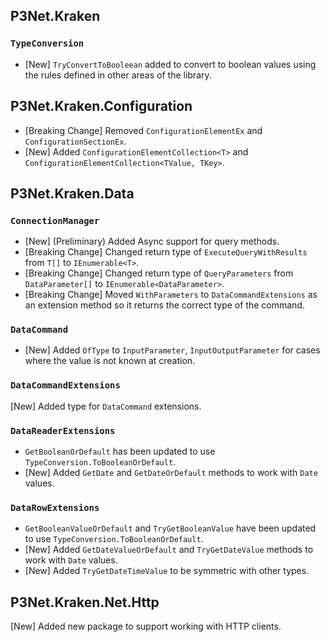 ## P3Net.Kraken

### ```TypeConversion```

- [New] ```TryConvertToBooleean``` added to convert to boolean values using the rules defined in other areas of the library.

## P3Net.Kraken.Configuration

- [Breaking Change] Removed ```ConfigurationElementEx``` and ```ConfigurationSectionEx```.
- [New] Added ```ConfigurationElementCollection<T>``` and ```ConfigurationElementCollection<TValue, TKey>```.

## P3Net.Kraken.Data

### ```ConnectionManager```

- [New] (Preliminary) Added Async support for query methods.
- [Breaking Change] Changed return type of ```ExecuteQueryWithResults``` from ```T[]``` to ```IEnumerable<T>```.
- [Breaking Change] Changed return type of ```QueryParameters``` from ```DataParameter[]``` to ```IEnumerable<DataParameter>```.
- [Breaking Change] Moved ```WithParameters``` to ```DataCommandExtensions``` as an extension method so it returns the correct type of the command.

### ```DataCommand```

- [New] Added ```OfType``` to ```InputParameter```, ```InputOutputParameter``` for cases where the value is not known at creation.

### ```DataCommandExtensions```

[New] Added type for ```DataCommand``` extensions.

### ```DataReaderExtensions```

- ```GetBooleanOrDefault``` has been updated to use ```TypeConversion.ToBooleanOrDefault```.
- [New] Added ```GetDate``` and ```GetDateOrDefault``` methods to work with ```Date``` values.

### ```DataRowExtensions```

- ```GetBooleanValueOrDefault``` and ```TryGetBooleanValue``` have been updated to use ```TypeConversion.ToBooleanOrDefault```.
- [New] Added ```GetDateValueOrDefault``` and ```TryGetDateValue``` methods to work with ```Date``` values.
- [New] Added ```TryGetDateTimeValue``` to be symmetric with other types.

## P3Net.Kraken.Net.Http

[New] Added new package to support working with HTTP clients.